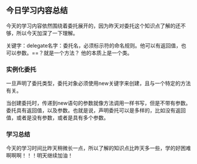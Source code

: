 ## 今日学习内容总结
今天的学习内容依然围绕着委托展开的，因为昨天对委托这个知识点了解的还不够，所以今天加深了一下理解。  

关键字：delegate名字：委托名，必须标示符的命名规则。他可以有返回值，也可以参数。==？就是一个方法？
他的本质上是一个类。  

### 实例化委托  

一旦声明了委托类型，委托对象必须使用new关键字来创建，且与一个特定的方法有关。  

当创建委托时，传递到new语句的参数就像方法调用一样书写，但是不带有参数。
委托具有返回值，以及参数。也就是说，声明委托可以是多样的，比如没有返回值，或者是没有参数，或者是具有多个参数。  


### 学习总结
今天的学习时间比昨天稍微长一点，所以了解的知识点比昨天多一些，学的好困难啊啊啊！！！明天继续加油！


